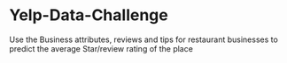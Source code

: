 # Yelp-Data-Challenge
Use the Business attributes, reviews and tips for restaurant businesses to predict the average Star/review rating of the place
